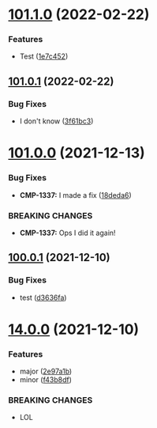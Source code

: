 # [101.1.0](https://github.com/alltidsemester/restrict-branch/compare/v101.0.1...v101.1.0) (2022-02-22)


### Features

* Test ([1e7c452](https://github.com/alltidsemester/restrict-branch/commit/1e7c452811cd75a88e69e3e3f5e0451ef62b5ce4))



## [101.0.1](https://github.com/alltidsemester/restrict-branch/compare/v101.0.0...v101.0.1) (2022-02-22)


### Bug Fixes

* I don't know ([3f61bc3](https://github.com/alltidsemester/restrict-branch/commit/3f61bc33e3b7a8fda7b3af3e2a685f3ce7b4934e))



# [101.0.0](https://github.com/alltidsemester/restrict-branch/compare/v100.0.1...v101.0.0) (2021-12-13)


### Bug Fixes

* **CMP-1337:** I made a fix ([18deda6](https://github.com/alltidsemester/restrict-branch/commit/18deda68342faed8513d1ad007fded4114fdba72))


### BREAKING CHANGES

* **CMP-1337:** Ops I did it again!



## [100.0.1](https://github.com/alltidsemester/restrict-branch/compare/v14.0.0...v100.0.1) (2021-12-10)


### Bug Fixes

* test ([d3636fa](https://github.com/alltidsemester/restrict-branch/commit/d3636fafa5629d2ea309e845c926135bd5b3bc14))



# [14.0.0](https://github.com/alltidsemester/restrict-branch/compare/v13.0.1...v14.0.0) (2021-12-10)


### Features

* major ([2e97a1b](https://github.com/alltidsemester/restrict-branch/commit/2e97a1be1bcff751f225adfddf03b802370e1244))
* minor ([f43b8df](https://github.com/alltidsemester/restrict-branch/commit/f43b8df5289332091f551b9aa1206417054290ac))


### BREAKING CHANGES

* LOL



